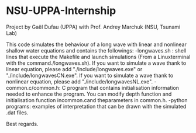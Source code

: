 # NSU-UPPA-Internship
Project by Gaël Dufau (UPPA) with Prof. Andrey Marchuk (NSU, Tsunami Lab)

This code simulates the behaviour of a long wave with linear and nonlinear shallow water equations and contains the followings:
-longwaves.sh : shell  lines  that  execute  the  Makefile  and  launch  simulations (From  a  Linuxterminal with the command./longwaves.sh). If you want to simulate a wave thank to linear equation, please add "./include/longwaves.exe" or "./include/longwavesCN.exe". If you want to simulate a wave thank to nonlinear equation, please add "./include/longwavesNL.exe".
-common.c/common.h:  C program that contains initialisation information needed to enhance the program.  You can modify depth function and initialisation function incommon.cand theparameters in common.h.
-python programs: examples of interpretation that can be drawn with the simulated .dat files.

Best regards.
